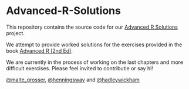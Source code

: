 # Advanced-R-Solutions

This repository contains the source code for our [Advanced R Solutions](https://advanced-r-solutions.rbind.io/) project.

We attempt to provide worked solutions for the exercises provided in the book [Advanced R (2nd Ed)](https://adv-r.hadley.nz/).

We are currently in the process of working on the last chapters and more difficult exercises. Please feel invited to contributie or say hi!

[@malte_grosser](https://twitter.com/malte_grosser), [@henningsway](https://twitter.com/henningsway) and [@hadleywickham](https://twitter.com/hadleywickham)
